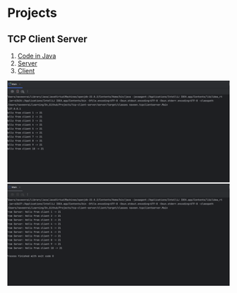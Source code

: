 # Projects

## TCP Client Server
1. [Code in Java](./tcp-client-server)
1. [Server](./tcp-client-server/server/src/main/java/naveen/tcpclientserver/Main.java)
1. [Client](./tcp-client-server/client/src/main/java/naveen/tcpclientserver/Main.java)

![](./TCP-Server.png)
![](./TCP-Client.png)
